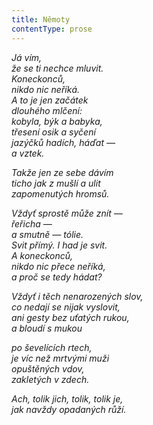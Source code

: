 ```yaml
---
title: Němoty
contentType: prose
---
```


_Já vím,  
že se ti nechce mluvit.  
Koneckonců,  
nikdo nic neříká.  
A to je jen začátek  
dlouhého mlčení:  
kobyla, býk a babyka,  
třesení osik a syčení  
jazýčků hadích, háďat —  
a vztek._

_Takže jen ze sebe dávím  
ticho jak z mušlí a ulit  
zapomenutých hromsů._

_Vždyť sprostě může znít —  
řeřicha —  
a smutně — tólie.  
Svit přímý. I had je svit.  
A koneckonců,  
nikdo nic přece neříká,  
a proč se tedy hádat?_

_Vždyť i těch nenarozených slov,  
co nedají se nijak vyslovit,  
ani gesty bez uťatých rukou,  
a bloudí s mukou_

_po ševelících rtech,  
je víc než mrtvými muži  
opuštěných vdov,  
zakletých v zdech._

_Ach, tolik jich, tolik, tolik je,  
jak navždy opadaných růží._
